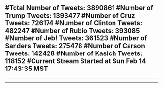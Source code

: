 #Total Number of Tweets: 3890861 
#Number of Trump Tweets: 1393477
#Number of Cruz Tweets: 726174
#Number of Clinton Tweets: 482247
#Number of Rubio Tweets: 393085
#Number of Jeb! Tweets: 361523
#Number of Sanders Tweets: 275478
#Number of Carson Tweets: 142428
#Number of Kasich Tweets: 118152
#Current Stream Started at Sun Feb 14 17:43:35 MST
---
---
---

